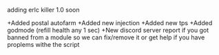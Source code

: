 adding erlc killer 1.0 soon

+Added postal autofarm
+Added new injection
+Added new tps
+Added godmode (refill health any 1 sec)
+New discord server report if you got banned from a module so we can fix/remove it or get help if you have proplems withe
the script
